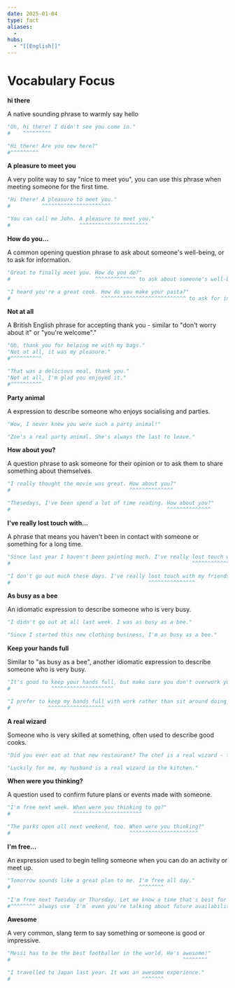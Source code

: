 ```yaml
---
date: 2025-01-04
type: fact
aliases:
  -
hubs:
  - "[[English]]"
---
```


# Vocabulary Focus

**hi there**

A native sounding phrase to warmly say hello

```py
"Oh, hi there! I didn't see you come in."
#    ^^^^^^^^^

"Hi there! Are you new here?"
#^^^^^^^^^

```

**A pleasure to meet you**

A very polite way to say "nice to meet you", you can use this phrase when meeting someone for the first time.

```py
"Hi there! A pleasure to meet you."
#          ^^^^^^^^^^^^^^^^^^^^^^

"You can call me John. A pleasure to meet you."
#                      ^^^^^^^^^^^^^^^^^^^^^^

```

**How do you...**

A common opening question phrase to ask about someone's well-being, or to ask for information.

```py
"Great to finally meet you. How do you do?"
#                           ^^^^^^^^^^^^^ to ask about someone's well-being

"I heard you're a great cook. How do you make your pasta?"
#                             ^^^^^^^^^^^^^^^^^^^^^^^^^^^ to ask for information

```

**Not at all**

A British English phrase for accepting thank you - similar to "don't worry about it" or "you're welcome"."

```py
"Oh, thank you for helping me with my bags."
"Not at all, it was my pleasure."
#^^^^^^^^^^

"That was a delicious meal, thank you."
"Not at all, I'm glad you enjoyed it."
#^^^^^^^^^^

```

**Party animal**

A expression to describe someone who enjoys socialising and parties.

```py
"Wow, I never knew you were such a party animal!"

"Zoe's a real party animal. She's always the last to leave."

```


**How about you?**

A question phrase to ask someone for their opinion or to ask them to share something about themselves.

```py
"I really thought the movie was great. How about you?"
#                                      ^^^^^^^^^^^^^^

"Thesedays, I've been spend a lot of time reading. How about you?"
#                                                  ^^^^^^^^^^^^^^

```

**I've really lost touch with...**

A phrase that means you haven't been in contact with someone or something for a long time.

```py
"Since last year I haven't been painting much. I've really lost touch with my art skills."
#                                                          ^^^^^^^^^^^^^^^ 

"I don't go out much these days. I've really lost touch with my friends."
#                                            ^^^^^^^^^^^^^^^

```

**As busy as a bee**

An idiomatic expression to describe someone who is very busy.

```py
"I didn't go out at all last week. I was as busy as a bee."

"Since I started this new clothing business, I'm as busy as a bee."

```

**Keep your hands full**

Similar to "as busy as a bee", another idiomatic expression to describe someone who is very busy.

```py
"It's good to keep your hands full, but make sure you don't overwork yourself."
#             ^^^^^^^^^^^^^^^^^^^^

"I prefer to keep my hands full with work rather than sit around doing nothing."
#            ^^^^^^^^^^^^^^^^^^

```

**A real wizard**

Someone who is very skilled at something, often used to describe good cooks.

```py
"Did you ever eat at that new restaurant? The chef is a real wizard - the food is amazing!"

"Luckily for me, my husband is a real wizard in the kitchen."

```

**When were you thinking?**

A question used to confirm future plans or events made with someone.

```py
"I'm free next week. When were you thinking to go?"
#                    ^^^^^^^^^^^^^^^^^^^^^^

"The parks open all next weekend, too. When were you thinking?"
#                                      ^^^^^^^^^^^^^^^^^^^^^^

```

**I'm free...**

An expression used to begin telling someone when you can do an activity or meet up.

```py
"Tomorrow sounds like a great plan to me. I'm free all day."
#                                         ^^^^^^^^

"I'm free next Tuesday or Thursday. Let me know a time that's best for you."
#^^^^^^^^ always use `I'm` even you're talking about future availability

```

**Awesome**

A very common, slang term to say something or someone is good or impressive.

```py
"Messi has to be the best footballer in the world. He's awesome!"
#                                                       ^^^^^^^^

"I travelled to Japan last year. It was an awesome experience."
#                                          ^^^^^^^

```
